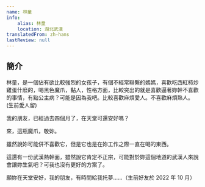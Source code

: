 ```yaml
---
name: 林童
info:
    alias: 林童
    location: 湖北武漢
translatedFrom: zh-hans
lastReview: null
---
```


## 簡介

林童，是一個佔有欲比較強烈的女孩子，有個不經常聯繫的媽媽，喜歡吃西紅柿炒雞蛋什麽的，喝黑色魔爪，黏人，性格方面，比較突出的就是喜歡逼著妳幹不喜歡的事情，有點公主病？可能是因為我吧。比較喜歡麻煩愛人。不喜歡麻煩熟人。(生前愛人留)

我的朋友，已經過去四個月了，在天堂可還安好嗎？

來，這瓶魔爪，敬妳。

雖然說妳可能併不喜歡它，但是它也是在妳工作之際一直在喝的東西。

這還有一份武漢熱幹面，雖然說它肯定不正宗，可能對於妳這個地道的武漢人來說會讓妳生氣吧？可我也沒有更好的方案了。

願妳在天堂安好，我的朋友，有時間給我托夢……（生前好友於 2022 年 10 月）
